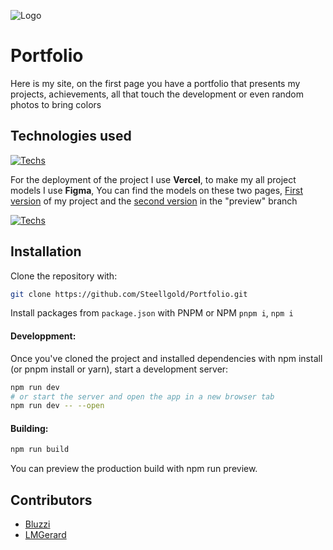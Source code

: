 
![Logo](https://github.com/Steellgold/Portfolio/blob/stable/.github/banner.png)


# Portfolio

Here is my site, on the first page you have a portfolio that presents my projects, achievements, all that touch the development or even random photos to bring colors
## Technologies used

[![Techs](https://skillicons.dev/icons?i=svelte,typescript,scss,js,html)](https://skillicons.dev)

For the deployment of the project I use **Vercel**, to make my all project models I use **Figma**, You can find the models on these two pages, [First version](https://www.figma.com/file/T25TyKTK75lAsAXTBHdl2B/New-portfolio?node-id=14%3A43) of my project and the [second version](https://www.figma.com/file/FFj5HB04eYnIOpWNCns1k9/Portfolio?node-id=41%3A2) in the "preview" branch

[![Techs](https://skillicons.dev/icons?i=vercel,figma)](https://skillicons.dev)
## Installation

Clone the repository with:
```bash
git clone https://github.com/Steellgold/Portfolio.git
```

Install packages from `package.json` with PNPM or NPM `pnpm i`, `npm i`

#### Developpment:

Once you've cloned the project and installed dependencies with npm install (or pnpm install or yarn), start a development server:

```BASH
npm run dev
# or start the server and open the app in a new browser tab
npm run dev -- --open
```

#### Building:
```BASH
npm run build
```

You can preview the production build with npm run preview.

## Contributors


* [Bluzzi](https://github.com/Bluzzi)
* [LMGerard](https://github.com/LMGerard)
